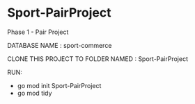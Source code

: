 # Sport-PairProject

Phase 1 - Pair Project

DATABASE NAME : sport-commerce

CLONE THIS PROJECT TO FOLDER NAMED : Sport-PairProject

RUN: 
- go mod init Sport-PairProject
- go mod tidy